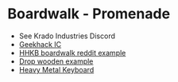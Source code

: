 # Boardwalk - Promenade

- See Krado Industries Discord
- [Geekhack IC](https://geekhack.org/index.php?topic=121290.0)
- [HHKB boardwalk reddit example](https://www.reddit.com/r/MechanicalKeyboards/comments/mqsrws/kam_wraith_finally_arrived_and_my_boardwalk_is)
- [Drop wooden example](https://massdrop-s3.imgix.net/img_thread/1633816856643.863737320781692621279815-ScreenShot20211009at5.56.02PM.jpg?auto=format&fm=jpg&fit=max&w=1436&h=661&dpr=2&q=40&chromasub=444)
- [Heavy Metal Keyboard](https://heavymetalkeyboards.com/collections/jetblack?sort_by=manual&filter.p.m.custom.sizeofproduct=60)
